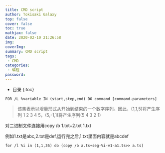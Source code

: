 ```yaml
---
title: CMD script
author: Tokisaki Galaxy
top: false
cover: false
toc: true
mathjax: false
date: 2020-02-10 21:26:58
img: 
coverImg: 
summary: CMD script
tags:
 - CMD
categories:
 - 编程
password: 
---
```


* 目录
{:toc}

`FOR /L %variable IN (start,step,end) DO command [command-parameters]`

>    该集表示以增量形式从开始到结束的一个数字序列。因此，(1,1,5)将产生序列
>    1 2 3 4 5，(5,-1,1)将产生序列(5 4 3 2 1)

对二进制文件连接用copy /b 1.txt+2.txt 1.txt

例如1.txt是abc,2.txt是def,运行完之后,1.txt里面内容就是abcdef

`for /l %i in (1,1,36) do (copy /b a.ts+seg-%i-v1-a1.ts>> a.ts)`


